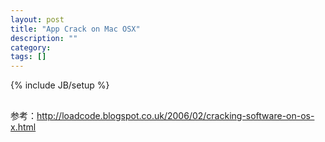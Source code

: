 ```yaml
---
layout: post
title: "App Crack on Mac OSX"
description: ""
category: 
tags: []
---
```

{% include JB/setup %}
##
参考：http://loadcode.blogspot.co.uk/2006/02/cracking-software-on-os-x.html
